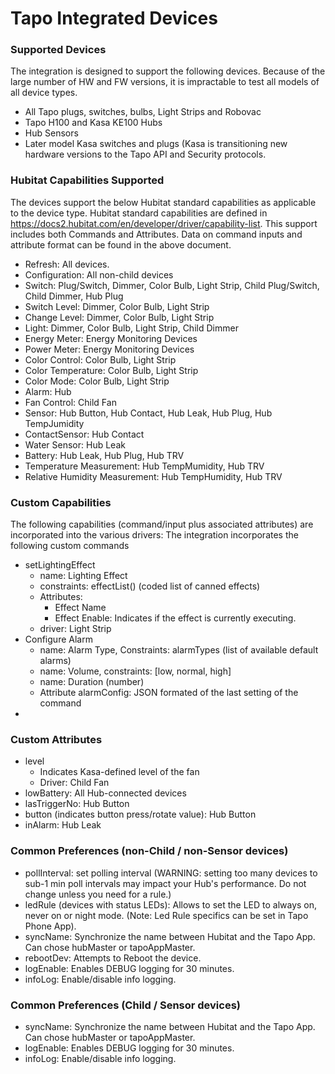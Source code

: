 # Tapo Integrated Devices

### Supported Devices
The integration is designed to support the following devices.  Because of the large number of HW and FW versions, it is impractable to test all models of all device types.
* All Tapo plugs, switches, bulbs, Light Strips and Robovac
* Tapo H100 and Kasa KE100 Hubs
* Hub Sensors
* Later model Kasa switches and plugs (Kasa is transitioning new hardware versions to the Tapo API and Security protocols.

### Hubitat Capabilities Supported
The devices support the below Hubitat standard capabilities as applicable to the device type.  Hubitat standard capabilities are defined in 
    https://docs2.hubitat.com/en/developer/driver/capability-list.
This support includes both Commands and Attributes.  Data on command inputs and attribute format can be found in the above document.
* Refresh:  All devices.
* Configuration:  All non-child devices
* Switch: Plug/Switch, Dimmer, Color Bulb, Light Strip, Child Plug/Switch, Child Dimmer, Hub Plug
* Switch Level: Dimmer, Color Bulb, Light Strip
* Change Level: Dimmer, Color Bulb, Light Strip
* Light: Dimmer, Color Bulb, Light Strip, Child Dimmer
* Energy Meter: Energy Monitoring Devices
* Power Meter: Energy Monitoring Devices
* Color Control: Color Bulb, Light Strip
* Color Temperature: Color Bulb, Light Strip
* Color Mode: Color Bulb, Light Strip
* Alarm: Hub
* Fan Control: Child Fan
* Sensor: Hub Button, Hub Contact, Hub Leak, Hub Plug, Hub TempJumidity
* ContactSensor: Hub Contact
* Water Sensor: Hub Leak
* Battery: Hub Leak, Hub Plug, Hub TRV
* Temperature Measurement: Hub TempMumidity, Hub TRV
* Relative Humidity Measurement: Hub TempHumidity, Hub TRV

### Custom Capabilities
The following capabilities (command/input plus associated attributes) are incorporated into the various drivers: 
The integration incorporates the following custom commands
* setLightingEffect
  * name: Lighting Effect
  * constraints: effectList() (coded list of canned effects)
  * Attributes:
    * Effect Name
    * Effect Enable: Indicates if the effect is currently executing. 
  * driver: Light Strip
* Configure Alarm
  * name: Alarm Type, Constraints: alarmTypes (list of available default alarms)
  * name: Volume, constraints: [low, normal, high]
  * name: Duration (number)
  * Attribute alarmConfig: JSON formated of the last setting of the command
*  

### Custom Attributes
* level
  * Indicates Kasa-defined level of the fan
  * Driver: Child Fan
* lowBattery: All Hub-connected devices
* lasTriggerNo: Hub Button
* button (indicates button press/rotate value): Hub Button
* inAlarm: Hub Leak

### Common Preferences (non-Child / non-Sensor devices)
* pollInterval: set polling interval (WARNING: setting too many devices to sub-1 min poll intervals may impact your Hub's performance.  Do not change unless you need for a rule.)
* ledRule (devices with status LEDs):  Allows to set the LED to always on, never on or night mode.  (Note: Led Rule specifics can be set in Tapo Phone App).
* syncName: Synchronize the name between Hubitat and the Tapo App.  Can chose hubMaster or tapoAppMaster.
* rebootDev: Attempts to Reboot the device.
* logEnable:  Enables DEBUG logging for 30 minutes.
* infoLog:  Enable/disable info logging.

### Common Preferences (Child / Sensor devices)
* syncName: Synchronize the name between Hubitat and the Tapo App.  Can chose hubMaster or tapoAppMaster.
* logEnable:  Enables DEBUG logging for 30 minutes.
* infoLog:  Enable/disable info logging.
